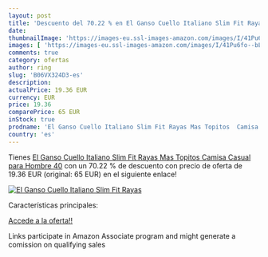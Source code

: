 ```yaml
---
layout: post
title: 'Descuento del 70.22 % en El Ganso Cuello Italiano Slim Fit Rayas '
date: 
thumbnailImage: 'https://images-eu.ssl-images-amazon.com/images/I/41Pu6fo--bL._SL200_.jpg'
images: [ 'https://images-eu.ssl-images-amazon.com/images/I/41Pu6fo--bL._SL200_.jpg' ]
comments: true
category: ofertas
author: ring
slug: 'B06VX324D3-es'
description:
actualPrice: 19.36 EUR
currency: EUR
price: 19.36
comparePrice: 65 EUR
inStock: true
prodname: 'El Ganso Cuello Italiano Slim Fit Rayas Mas Topitos  Camisa Casual para Hombre  40'
country: 'es'
---
```


Tienes [El Ganso Cuello Italiano Slim Fit Rayas Mas Topitos  Camisa Casual para Hombre  40](https://www.amazon.es/dp/B06VX324D3/?tag=tolees-21) con un 70.22 % de descuento con precio de oferta de 19.36 EUR (original: 65 EUR) en el siguiente enlace!

[![El Ganso Cuello Italiano Slim Fit Rayas ](https://images-eu.ssl-images-amazon.com/images/I/41Pu6fo--bL._SL200_.jpg)](https://www.amazon.es/dp/B06VX324D3/?tag=tolees-21)

Características principales:


[Accede a la oferta!!](https://www.amazon.es/dp/B06VX324D3/?tag=tolees-21)

Links participate in Amazon Associate program and might generate a comission on qualifying sales


